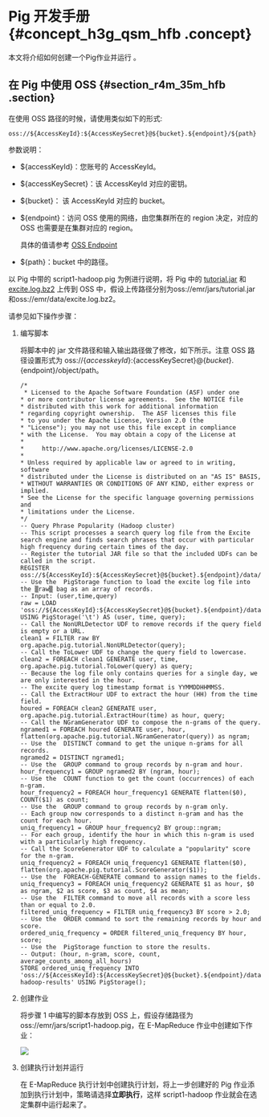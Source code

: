 # Pig 开发手册 {#concept_h3g_qsm_hfb .concept}

本文将介绍如何创建一个Pig作业并运行 。

## 在 Pig 中使用 OSS {#section_r4m_35m_hfb .section}

在使用 OSS 路径的时候，请使用类似如下的形式:

```
oss://${AccessKeyId}:${AccessKeySecret}@${bucket}.${endpoint}/${path}
```

参数说明：

-   $\{accessKeyId\}：您账号的 AccessKeyId。

-   $\{accessKeySecret\}：该 AccessKeyId 对应的密钥。

-   $\{bucket\}： 该 AccessKeyId 对应的 bucket。

-   $\{endpoint\}：访问 OSS 使用的网络，由您集群所在的 region 决定，对应的 OSS 也需要是在集群对应的 region。

    具体的值请参考 [OSS Endpoint](../../../../../intl.zh-CN/开发指南/访问域名（Endpoint）/访问域名和数据中心.md#)

-   $\{path\}：bucket 中的路径。


以 Pig 中带的 script1-hadoop.pig 为例进行说明，将 Pig 中的 [tutorial.jar](http://emr-agent-pack.oss-cn-hangzhou.aliyuncs.com/pig/0.14.0/tutorial.jar) 和 [excite.log.bz2](http://emr-agent-pack.oss-cn-hangzhou.aliyuncs.com/pig/0.14.0/excite.log.bz2) 上传到 OSS 中，假设上传路径分别为oss://emr/jars/tutorial.jar和oss://emr/data/excite.log.bz2。

请参见如下操作步骤：

1.  编写脚本

    将脚本中的 jar 文件路径和输入输出路径做了修改，如下所示。注意 OSS 路径设置形式为 oss://$\{accesskeyId\}:$\{accessKeySecret\}@$\{bucket\}.$\{endpoint\}/object/path。

    ```
    /*
     * Licensed to the Apache Software Foundation (ASF) under one
    * or more contributor license agreements.  See the NOTICE file
    * distributed with this work for additional information
    * regarding copyright ownership.  The ASF licenses this file
    * to you under the Apache License, Version 2.0 (the
    * "License"); you may not use this file except in compliance
    * with the License.  You may obtain a copy of the License at
    *
    *     http://www.apache.org/licenses/LICENSE-2.0
    *
    * Unless required by applicable law or agreed to in writing, software
    * distributed under the License is distributed on an "AS IS" BASIS,
    * WITHOUT WARRANTIES OR CONDITIONS OF ANY KIND, either express or implied.
    * See the License for the specific language governing permissions and
    * limitations under the License.
    */
    -- Query Phrase Popularity (Hadoop cluster)
    -- This script processes a search query log file from the Excite search engine and finds search phrases that occur with particular high frequency during certain times of the day.
    -- Register the tutorial JAR file so that the included UDFs can be called in the script.
    REGISTER oss://${AccessKeyId}:${AccessKeySecret}@${bucket}.${endpoint}/data/tutorial.jar;
    -- Use the  PigStorage function to load the excite log file into the ▒raw▒ bag as an array of records.
    -- Input: (user,time,query)
    raw = LOAD 'oss://${AccessKeyId}:${AccessKeySecret}@${bucket}.${endpoint}/data/excite.log.bz2' USING PigStorage('\t') AS (user, time, query);
    -- Call the NonURLDetector UDF to remove records if the query field is empty or a URL.
    clean1 = FILTER raw BY org.apache.pig.tutorial.NonURLDetector(query);
    -- Call the ToLower UDF to change the query field to lowercase.
    clean2 = FOREACH clean1 GENERATE user, time,     org.apache.pig.tutorial.ToLower(query) as query;
    -- Because the log file only contains queries for a single day, we are only interested in the hour.
    -- The excite query log timestamp format is YYMMDDHHMMSS.
    -- Call the ExtractHour UDF to extract the hour (HH) from the time field.
    houred = FOREACH clean2 GENERATE user, org.apache.pig.tutorial.ExtractHour(time) as hour, query;
    -- Call the NGramGenerator UDF to compose the n-grams of the query.
    ngramed1 = FOREACH houred GENERATE user, hour, flatten(org.apache.pig.tutorial.NGramGenerator(query)) as ngram;
    -- Use the  DISTINCT command to get the unique n-grams for all records.
    ngramed2 = DISTINCT ngramed1;
    -- Use the  GROUP command to group records by n-gram and hour.
    hour_frequency1 = GROUP ngramed2 BY (ngram, hour);
    -- Use the  COUNT function to get the count (occurrences) of each n-gram.
    hour_frequency2 = FOREACH hour_frequency1 GENERATE flatten($0), COUNT($1) as count;
    -- Use the  GROUP command to group records by n-gram only.
    -- Each group now corresponds to a distinct n-gram and has the count for each hour.
    uniq_frequency1 = GROUP hour_frequency2 BY group::ngram;
    -- For each group, identify the hour in which this n-gram is used with a particularly high frequency.
    -- Call the ScoreGenerator UDF to calculate a "popularity" score for the n-gram.
    uniq_frequency2 = FOREACH uniq_frequency1 GENERATE flatten($0), flatten(org.apache.pig.tutorial.ScoreGenerator($1));
    -- Use the  FOREACH-GENERATE command to assign names to the fields.
    uniq_frequency3 = FOREACH uniq_frequency2 GENERATE $1 as hour, $0 as ngram, $2 as score, $3 as count, $4 as mean;
    -- Use the  FILTER command to move all records with a score less than or equal to 2.0.
    filtered_uniq_frequency = FILTER uniq_frequency3 BY score > 2.0;
    -- Use the  ORDER command to sort the remaining records by hour and score.
    ordered_uniq_frequency = ORDER filtered_uniq_frequency BY hour, score;
    -- Use the  PigStorage function to store the results.
    -- Output: (hour, n-gram, score, count, average_counts_among_all_hours)
    STORE ordered_uniq_frequency INTO 'oss://${AccessKeyId}:${AccessKeySecret}@${bucket}.${endpoint}/data/script1-hadoop-results' USING PigStorage();
    ```

2.  创建作业

    将步骤 1 中编写的脚本存放到 OSS 上，假设存储路径为oss://emr/jars/script1-hadoop.pig，在 E-MapReduce 作业中创建如下作业：

    ![](http://static-aliyun-doc.oss-cn-hangzhou.aliyuncs.com/assets/img/17986/155142987013205_zh-CN.png)

3.  创建执行计划并运行

    在 E-MapReduce 执行计划中创建执行计划，将上一步创建好的 Pig 作业添加到执行计划中，策略请选择**立即执行**，这样 script1-hadoop 作业就会在选定集群中运行起来了。



